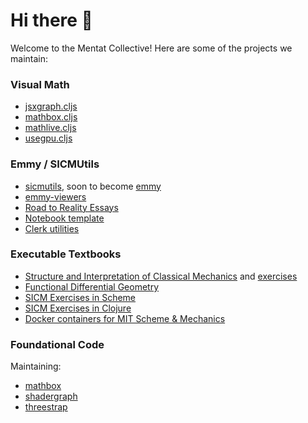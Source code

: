 # Hi there 👋

Welcome to the Mentat Collective! Here are some of the projects we maintain:

### Visual Math

- [jsxgraph.cljs](https://github.com/mentat-collective/jsxgraph.cljs)
- [mathbox.cljs](https://github.com/mentat-collective/mathbox.cljs)
- [mathlive.cljs](https://github.com/mentat-collective/mathlive.cljs)
- [usegpu.cljs](https://github.com/mentat-collective/usegpu.cljs)

### Emmy / SICMUtils

- [sicmutils](https://github.com/sicmutils/sicmutils), soon to become [emmy](https://github.com/mentat-collective/emmy)
- [emmy-viewers](https://github.com/mentat-collective/emmy-viewers)
- [Road to Reality Essays](https://github.com/mentat-collective/road-to-reality)
- [Notebook template](https://github.com/mentat-collective/notebook-template)
- [Clerk utilities](https://github.com/mentat-collective/clerk-utils)

### Executable Textbooks

- [Structure and Interpretation of Classical Mechanics](https://github.com/mentat-collective/sicm-book) and [exercises](https://github.com/mentat-collective/sicm-exercises)
- [Functional Differential Geometry](https://github.com/mentat-collective/fdg-book)
- [SICM Exercises in Scheme](https://github.com/mentat-collective/sicm-scheme-exercises)
- [SICM Exercises in Clojure](https://github.com/mentat-collective/sicm-clj-exercises)
- [Docker containers for MIT Scheme & Mechanics](https://github.com/mentat-collective/mit-scheme-docker)

### Foundational Code

Maintaining:

- [mathbox](https://github.com/unconed/mathbox)
- [shadergraph](https://github.com/unconed/shadergraph)
- [threestrap](https://github.com/unconed/threestrap)
